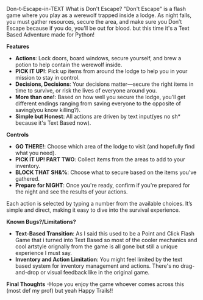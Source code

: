 Don-t-Escape-in-TEXT
What is Don't Escape?
"Don't Escape" is a flash game where you play as a werewolf trapped inside a lodge. As night falls, you must gather resources, secure the area, and make sure you Don’t Escape because if you do, you'll be out for blood. but this time it's a Text Based Adventure made for Python!  

**Features**  
- **Actions**: Lock doors, board windows, secure yourself, and brew a potion to help contain the werewolf inside.  
- **PICK IT UP!**: Pick up items from around the lodge to help you in your mission to stay in control.  
- **Decisions, Decisions**: Your decisions matter—secure the right items in time to survive, or risk the lives of everyone around you.  
- **More than one!**: Based on how well you secure the lodge, you’ll get different endings ranging from saving everyone to the opposite of saving(you know killing?).  
- **Simple but Honest**: All actions are driven by text input(yes no sh* because it's Text Based now).

**Controls**  
- **GO THERE!**: Choose which area of the lodge to visit (and hopefully find what you need).
- **PICK IT UP! PART TWO**: Collect items from the areas to add to your inventory.
- **BLOCK THAT SH&%**: Choose what to secure based on the items you've gathered.
- **Prepare for NIGHT**: Once you're ready, confirm if you're prepared for the night and see the results of your actions.

Each action is selected by typing a number from the available choices. It’s simple and direct, making it easy to dive into the survival experience.

**Known Bugs?/Limitations?**  
- **Text-Based Transition**: As I said this used to be a Point and Click Flash Game that i turned into Text Based so most of the cooler mechanics and cool artstyle orignally from the game is all gone but still a
  unique experience I must say.
- **Inventory and Action Limitation**: You might feel limited by the text based system for inventory management and actions. There's no drag-and-drop or visual feedback like in the original game.

**Final Thoughts**
-Hope you enjoy the game whoever comes across this (most def my prof) but yeah Happy Trails!!
